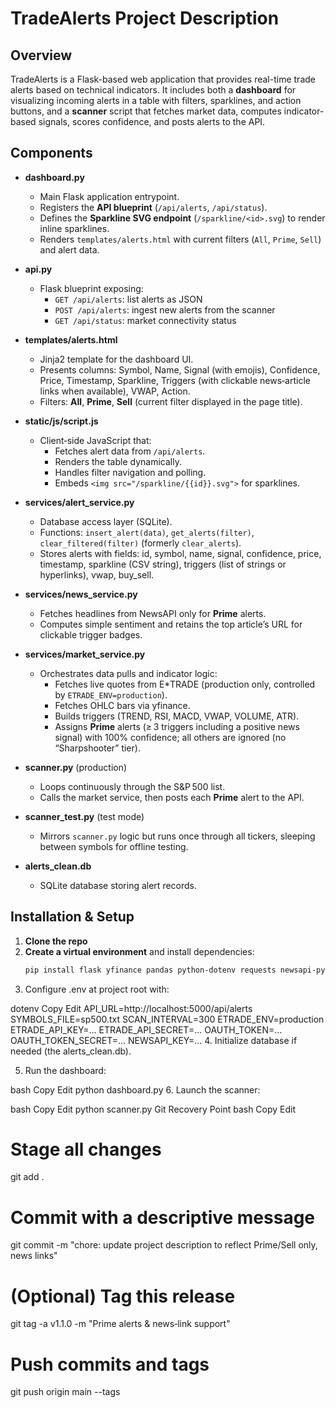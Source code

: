 # TradeAlerts Project Description

## Overview
TradeAlerts is a Flask-based web application that provides real-time trade alerts based on technical indicators. It includes both a **dashboard** for visualizing incoming alerts in a table with filters, sparklines, and action buttons, and a **scanner** script that fetches market data, computes indicator‐based signals, scores confidence, and posts alerts to the API.

## Components

- **dashboard.py**  
  - Main Flask application entrypoint.  
  - Registers the **API blueprint** (`/api/alerts`, `/api/status`).  
  - Defines the **Sparkline SVG endpoint** (`/sparkline/<id>.svg`) to render inline sparklines.  
  - Renders `templates/alerts.html` with current filters (`All`, `Prime`, `Sell`) and alert data.

- **api.py**  
  - Flask blueprint exposing:
    - `GET /api/alerts`: list alerts as JSON  
    - `POST /api/alerts`: ingest new alerts from the scanner  
    - `GET /api/status`: market connectivity status  

- **templates/alerts.html**  
  - Jinja2 template for the dashboard UI.  
  - Presents columns: Symbol, Name, Signal (with emojis), Confidence, Price, Timestamp, Sparkline, Triggers (with clickable news‑article links when available), VWAP, Action.  
  - Filters: **All**, **Prime**, **Sell** (current filter displayed in the page title).

- **static/js/script.js**  
  - Client‐side JavaScript that:
    - Fetches alert data from `/api/alerts`.  
    - Renders the table dynamically.  
    - Handles filter navigation and polling.  
    - Embeds `<img src="/sparkline/{{id}}.svg">` for sparklines.

- **services/alert_service.py**  
  - Database access layer (SQLite).  
  - Functions: `insert_alert(data)`, `get_alerts(filter)`, `clear_filtered(filter)` (formerly `clear_alerts`).  
  - Stores alerts with fields: id, symbol, name, signal, confidence, price, timestamp, sparkline (CSV string), triggers (list of strings or hyperlinks), vwap, buy_sell.

- **services/news_service.py**  
  - Fetches headlines from NewsAPI only for **Prime** alerts.  
  - Computes simple sentiment and retains the top article’s URL for clickable trigger badges.

- **services/market_service.py**  
  - Orchestrates data pulls and indicator logic:  
    - Fetches live quotes from E*TRADE (production only, controlled by `ETRADE_ENV=production`).  
    - Fetches OHLC bars via yfinance.  
    - Builds triggers (TREND, RSI, MACD, VWAP, VOLUME, ATR).  
    - Assigns **Prime** alerts (≥ 3 triggers including a positive news signal) with 100% confidence; all others are ignored (no “Sharpshooter” tier).

- **scanner.py** (production)  
  - Loops continuously through the S&P 500 list.  
  - Calls the market service, then posts each **Prime** alert to the API.

- **scanner_test.py** (test mode)  
  - Mirrors `scanner.py` logic but runs once through all tickers, sleeping between symbols for offline testing.

- **alerts_clean.db**  
  - SQLite database storing alert records.

## Installation & Setup

1. **Clone the repo**  
2. **Create a virtual environment** and install dependencies:  
   ```bash
   pip install flask yfinance pandas python-dotenv requests newsapi-python oauthlib requests-oauthlib
3. Configure .env at project root with:

dotenv
Copy
Edit
API_URL=http://localhost:5000/api/alerts
SYMBOLS_FILE=sp500.txt
SCAN_INTERVAL=300
ETRADE_ENV=production
ETRADE_API_KEY=…
ETRADE_API_SECRET=…
OAUTH_TOKEN=…
OAUTH_TOKEN_SECRET=…
NEWSAPI_KEY=…
4. Initialize database if needed (the alerts_clean.db).

5. Run the dashboard:

bash
Copy
Edit
python dashboard.py
6. Launch the scanner:

bash
Copy
Edit
python scanner.py
Git Recovery Point
bash
Copy
Edit
# Stage all changes
git add .

# Commit with a descriptive message
git commit -m "chore: update project description to reflect Prime/Sell only, news links"

# (Optional) Tag this release
git tag -a v1.1.0 -m "Prime alerts & news‑link support"

# Push commits and tags
git push origin main --tags